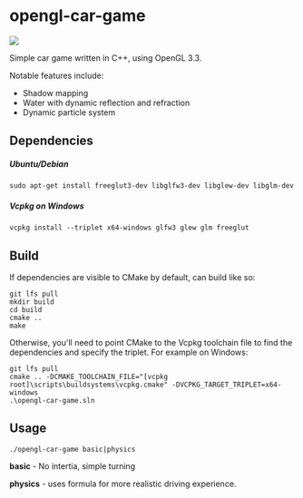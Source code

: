 # opengl-car-game

![](http://i.imgur.com/GGQdqUS.png)

Simple car game written in C++, using OpenGL 3.3.

Notable features include:
- Shadow mapping
- Water with dynamic reflection and refraction
- Dynamic particle system

## Dependencies

##### Ubuntu/Debian
```
sudo apt-get install freeglut3-dev libglfw3-dev libglew-dev libglm-dev
```

##### Vcpkg on Windows
```
vcpkg install --triplet x64-windows glfw3 glew glm freeglut
```

## Build

If dependencies are visible to CMake by default, can build like so:
```
git lfs pull
mkdir build
cd build
cmake ..
make
```

Otherwise, you'll need to point CMake to the Vcpkg toolchain file to find the dependencies and specify the triplet. For example on Windows:

```
git lfs pull
cmake .. -DCMAKE_TOOLCHAIN_FILE="[vcpkg root]\scripts\buildsystems\vcpkg.cmake" -DVCPKG_TARGET_TRIPLET=x64-windows
.\opengl-car-game.sln
```

## Usage

```
./opengl-car-game basic|physics
```
__basic__ - No intertia, simple turning

__physics__ - uses formula for more realistic driving experience.
